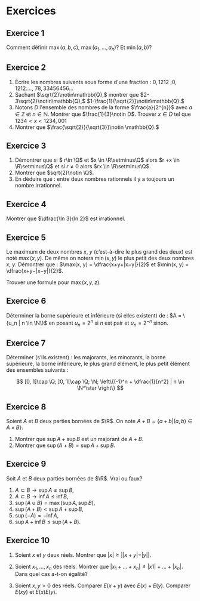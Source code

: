 # Exercices

## Exercice 1
Comment définir $\max(a,b,c),$ $\max(a_1,...,a_n)$? Et $\min(a,b)$?

## Exercice 2

1.  Écrire les nombres suivants sous forme d'une fraction : $0,1212$ ;$0,12 12 ....$, $78,33456456...$
1. Sachant $\sqrt{2}\notin\mathbb{Q},$ montrer que $2-3\sqrt{2}\notin\mathbb{Q},$ $1-\frac{1}{\sqrt{2}}\notin\mathbb{Q}.$
1. Notons $D$ l'ensemble des nombres de la forme $\frac{a}{2^{n}}$ avec $a\in\mathbb{Z}$ et $n\in \mathbb{N}$. Montrer que $\frac{1}{3}\notin D$. Trouver $x\in D$ tel que $1234<x<1234,001$
1. Montrer que $\frac{\sqrt{2}}{\sqrt{3}}\notin \mathbb{Q}.$


## Exercice 3
1. Démontrer que si $ r\in \Q$ et $x \in \R\setminus\Q$ alors $r +x \in \R\setminus\Q$ et si $r \neq 0$ alors $rx \in \R\setminus\Q$.
2. Montrer que $sqrt{2}\notin \Q$.
3. En déduire que : entre deux nombres rationnels il y a toujours un nombre irrationnel.

## Exercice 4

Montrer que $\dfrac{\ln 3}{ln 2}$ est irrationnel.

## Exercice 5

Le maximum de deux nombres $x$, $y$ (c’est-à-dire le plus grand des deux) est noté $\max(x, y)$. De même on notera
$\min(x, y)$ le plus petit des deux nombres $x$, $y$. Démontrer que :
$\max(x, y) = \dfrac{x+y+|x−y|}{2}$ et $\min(x, y) = \dfrac{x+y−|x−y|}{2}$.

Trouver une formule pour $\max(x, y,z)$.

## Exercice 6

Déterminer la borne supérieure et inférieure (si elles existent) de : $A = \{u_n | n \in \N\}$ en posant $u_n = 2^n$
si $n$ est pair et $u_n = 2^{−n}$ sinon.

## Exercice 7
Déterminer (s’ils existent) : les majorants, les minorants, la borne supérieure, la borne inférieure, le plus grand
élément, le plus petit élément des ensembles suivants :

$$
[0, 1]\cap \Q; ]0, 1[\cap \Q; \N; \left\{(-1)^n + \dfrac{1}{n^2} | n \in \N^\star \right\}
$$

## Exercice 8

Soient $A$ et $B$ deux parties bornées de $\R$. On note $A+B = \{a+b | (a,b) \in  A\times B\}$.
1. Montrer que $\sup A+\sup B$ est un majorant de $A+B$.
2. Montrer que $\sup(A+B) = \sup A+\sup B$.


## Exercice 9
Soit $A$ et $B$ deux parties bornées de $\R$. Vrai ou faux?
1. $A \subset B \rightarrow \sup A \leq \sup B$,
2. $A \subset B \rightarrow \inf A \leq \inf B$,
3. $\sup(A\cup B) = \max(\sup A,\sup B)$,
4. $\sup(A+B) < \sup A+\sup B$,
5. $\sup(−A) = −\inf A$,
6. $\sup A+\inf B \leq \sup(A+B)$.


## Exercice 10
1. Soient $x$ et $y$ deux réels. Montrer que $|x|\geq ||x+y|-|y||.$

2. Soient $x_1,\ldots,x_n$ des réels. Montrer que $|x_1 +\ldots+ x_n|\leq|x1| + \ldots + |x_n|$. Dans quel cas a-t-on égalité?

3. Soient $x, y > 0$ des réels. Comparer $E(x + y)$ avec $E(x)+E( y).$ Comparer $E(xy)$ et $E(x)E(y).$
```